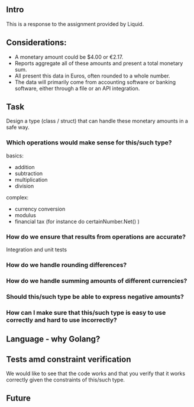 ## Intro
This is a response to the assignment provided by Liquid.

## Considerations:
- A monetary amount could be $4.00 or €2.17. 
- Reports aggregate all of these amounts and present a total monetary sum. 
- All present this data in Euros, often rounded to a whole number.
- The data will primarily come from accounting software or banking software, either through
a file or an API integration.

## Task
Design a type (class / struct) that can handle these monetary amounts in a safe
way. 

### Which operations would make sense for this/such type?
basics:
- addition
- subtraction
- multiplication
- division

complex:
- currency conversion
- modulus
- financial tax (for instance do certainNumber.Net() )

### How do we ensure that results from operations are accurate?
Integration and unit tests

### How do we handle rounding differences?


### How do we handle summing amounts of different currencies?
### Should this/such type be able to express negative amounts?
### How can I make sure that this/such type is easy to use correctly and hard to use incorrectly?



## Language - why Golang?


## Tests amd constraint verification
We would like to see that the code works and that you verify that it works correctly given the
constraints of this/such type.


## Future